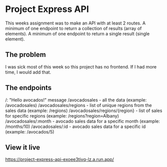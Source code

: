 # Project Express API

This weeks assignment was to make an API with at least 2 routes. A minimum of one endpoint to return a collection of results (array of elements). A minimum of one endpoint to return a single result (single element).

## The problem

I was sick most of this week so this project has no frontend. If I had more time, I would add that.

## The endpoints
 /: "Hello avocados!" message
/avocadosales - all the data (example: /avocadosales)
/avocadosales/regions - list of unique regions from the sales data (example: /regions)
/avocadosales/regions/{region} - list of sales for specific regions (example: /regions?region=Albany)
/avocadosales/:month  - avocado sales data for a specific month (example: /months/10)
/avocadosales/:id - avocado sales data for a specific id (example: /avocados/5)

## View it live

https://project-express-api-exoee3tivq-lz.a.run.app/
